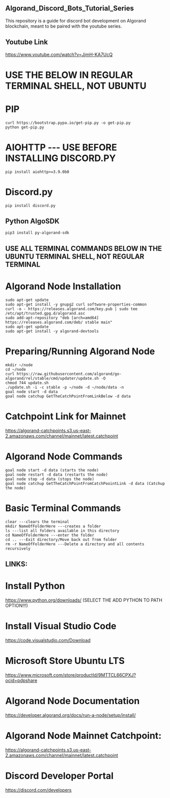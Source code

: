 ## Algorand_Discord_Bots_Tutorial_Series

This repository is a guide for discord bot development on Algorand blockchain, meant to be paired with the youtube series.

## Youtube Link
https://www.youtube.com/watch?v=JjmH-KA7UcQ



# USE THE BELOW IN REGULAR TERMINAL SHELL, NOT UBUNTU
# PIP
```
curl https://bootstrap.pypa.io/get-pip.py -o get-pip.py
python get-pip.py
```

# AIOHTTP --- USE BEFORE INSTALLING DISCORD.PY
```
pip install aiohttp>=3.9.0b0
```

# Discord.py
```
pip install discord.py
```

## Python AlgoSDK
```
pip3 install py-algorand-sdk
```




## USE ALL TERMINAL COMMANDS BELOW IN THE UBUNTU TERMINAL SHELL, NOT REGULAR TERMINAL



# Algorand Node Installation
```
sudo apt-get update
sudo apt-get install -y gnupg2 curl software-properties-common
curl -o - https://releases.algorand.com/key.pub | sudo tee /etc/apt/trusted.gpg.d/algorand.asc
sudo add-apt-repository "deb [arch=amd64] https://releases.algorand.com/deb/ stable main"
sudo apt-get update
sudo apt-get install -y algorand-devtools
```

# Preparing/Running Algorand Node
```
mkdir ~/node
cd ~/node
curl https://raw.githubusercontent.com/algorand/go-algorand/rel/stable/cmd/updater/update.sh -O
chmod 744 update.sh
./update.sh -i -c stable -p ~/node -d ~/node/data -n
goal node start -d data 
goal node catchup GetTheCatchPointFromLinkBelow -d data
```

# Catchpoint Link for Mainnet
https://algorand-catchpoints.s3.us-east-2.amazonaws.com/channel/mainnet/latest.catchpoint

# Algorand Node Commands
```
goal node start -d data (starts the node)
goal node restart -d data (restarts the node)
goal node stop -d data (stops the node)
goal node catchup GetTheCatchPointFromCatchPoointLink -d data (Catchup the node)
```

# Basic Terminal Commands
```
clear ---clears the terminal
mkdir NameOfFolderHere ---creates a folder
ls ---list all folders available in this directory
cd NameOfFolderHere ---enter the folder
cd .. ---Exit directory/Move back out from folder
rm -r NameOfFolderHere ---Delete a directory and all contents recursively
```

## LINKS:

# Install Python
https://www.python.org/downloads/
(SELECT THE ADD PYTHON TO PATH OPTION!!!)

# Install Visual Studio Code
https://code.visualstudio.com/Download

# Microsoft Store Ubuntu LTS
https://www.microsoft.com/store/productId/9MTTCL66CPXJ?ocid=pdpshare

# Algorand Node Documentation
https://developer.algorand.org/docs/run-a-node/setup/install/

# Algorand Node Mainnet Catchpoint:
https://algorand-catchpoints.s3.us-east-2.amazonaws.com/channel/mainnet/latest.catchpoint

# Discord Developer Portal
https://discord.com/developers


